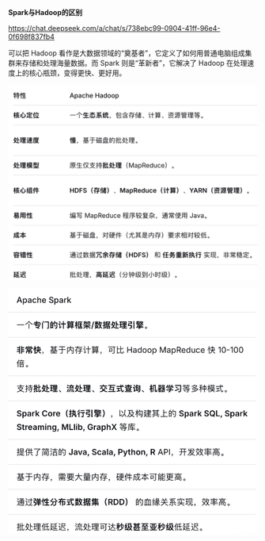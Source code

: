
**Spark与Hadoop的区别**

https://chat.deepseek.com/a/chat/s/738ebc99-0904-41ff-96e4-0f698f837fb4

可以把 Hadoop 看作是大数据领域的“奠基者”，它定义了如何用普通电脑组成集群来存储和处理海量数据。而 Spark 则是“革新者”，它解决了 Hadoop 在处理速度上的核心瓶颈，变得更快、更好用。

![img.png](assets/img.png)

![img_1.png](assets/img_1.png)

